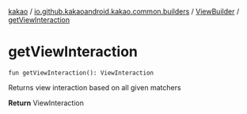 [kakao](../../index.md) / [io.github.kakaoandroid.kakao.common.builders](../index.md) / [ViewBuilder](index.md) / [getViewInteraction](./get-view-interaction.md)

# getViewInteraction

`fun getViewInteraction(): ViewInteraction`

Returns view interaction based on all given matchers

**Return**
ViewInteraction

